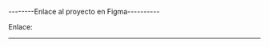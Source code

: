 
--------Enlace al proyecto en Figma----------

  Enlace:
  
---------------------------------------------
